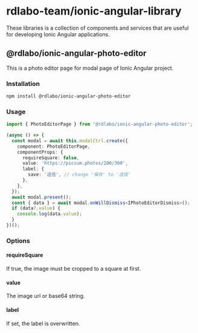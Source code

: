 # rdlabo-team/ionic-angular-library

These libraries is a collection of components and services that are useful for developing Ionic Angular applications.

## @rdlabo/ionic-angular-photo-editor

This is a photo editor page for modal page of Ionic Angular project.

### Installation

```bash
npm install @rdlabo/ionic-angular-photo-editor
```

### Usage

```typescript
import { PhotoEditorPage } from '@rdlabo/ionic-angular-photo-editor';

(async () => {
  const modal = await this.modalCtrl.create({
    component: PhotoEditorPage,
    componentProps: {
      requireSquare: false,
      value: 'https://picsum.photos/200/300',
      label: {
        save: '送信', // change '保存' to '送信'
      },
    },
  });
  await modal.present();
  const { data } = await modal.onWillDismiss<IPhotoEditorDismiss>();
  if (data?.value) {
    console.log(data.value);
  }
})();
```

### Options

#### requireSquare

If true, the image must be cropped to a square at first.

#### value

The image url or base64 string.

#### label

If set, the label is overwritten.
